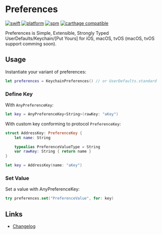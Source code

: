 # Preferences

[![swift](https://img.shields.io/badge/swift-4.0+-orange.svg)](https://github.com/diejmon/Preferences/releases)
[![platform](https://img.shields.io/badge/Platform-iOS-orange.svg)](https://apple.com/)
[![spm](https://img.shields.io/badge/spm-compatible-brightgreen.svg)](https://swift.org)
[![carthage compatible](https://img.shields.io/badge/carthage-compatible-brightgreen.svg)](https://github.com/Carthage/Carthage)

Preferences is Simple, Extensible, Strongly Typed UserDefaults/Keychain/[Put Yours] for iOS, macOS, tvOS (macOS, tvOS support comming soon).

## Usage

Instantiate your variant of preferences:
```swift
let preferences = KeychainPreferences() // or UserDefaults.standard
```

### Define Key
With `AnyPreferenceKey`:
```swift
let key = AnyPreferenceKey<String>(rawKey: "aKey")
```

With custom key conforming to protocol `PreferenceKey`:
```swift
struct AddressKey: PreferenceKey {
    let name: String

    typealias PreferenceValueType = String
    var rawKey: String { return name }
}

let key = AddressKey(name: "aKey")
```

### Set Value

Set a value with AnyPreferenceKey:
```swift
try preferences.set("PreferenceValue", for: key)
```

## Links
- [Changelog](CHANGELOG.me)


